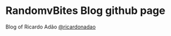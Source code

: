 # RandomvBites Blog github page

 Blog of Ricardo Ad&atilde;o [@ricardonadao](https://twitter.com/ricardonadao)

